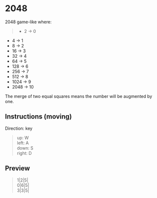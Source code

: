 # 2048

2048 game-like where:
>* 2 -> 0
* 4 -> 1
* 8 -> 2
* 16 -> 3
* 32 -> 4
* 64 -> 5
* 128 -> 6
* 256 -> 7
* 512 -> 8
* 1024 -> 9
* 2048 -> 10

The merge of two equal squares means the number will be augmented by one.

Instructions (moving)
------------
Direction:  key<br />
> up:      W<br />
> left:    A<br />
> down:    S<br />
> right:   D<br />

Preview
---------

>1|2|5|<br />
>0|6|5|<br />
>3|3|5|

